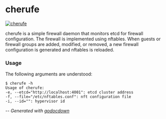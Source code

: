 # cherufe

[![cherufe](https://godoc.org/github.com/mistifyio/lochness/cmd/cherufe?status.png)](https://godoc.org/github.com/mistifyio/lochness/cmd/cherufe)

cherufe is a simple firewall daemon that monitors etcd for firewall
configuration. The firewall is implemented using nftables. When guests or
firewall groups are added, modified, or removed, a new firewall configuration is
generated and nftables is reloaded.


### Usage

The following arguments are understood:

    $ cherufe -h
    Usage of cherufe:
    -e, --etcd="http://localhost:4001": etcd cluster address
    -f, --file="/etc/nftables.conf": nft configuration file
    -i, --id="": hypervisor id


--
*Generated with [godocdown](https://github.com/robertkrimen/godocdown)*
